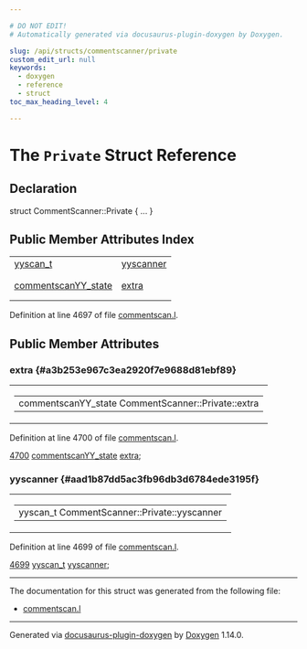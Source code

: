 ```yaml
---

# DO NOT EDIT!
# Automatically generated via docusaurus-plugin-doxygen by Doxygen.

slug: /api/structs/commentscanner/private
custom_edit_url: null
keywords:
  - doxygen
  - reference
  - struct
toc_max_heading_level: 4

---
```


<div class="doxyPage">

# The `Private` Struct Reference



## Declaration

<div class="doxyDeclaration">
struct CommentScanner::Private { ... }
</div>

## Public Member Attributes Index

<table class="doxyMembersIndex">

<tr class="doxyMemberIndexItem">
<td class="doxyMemberIndexItemType" align="left" valign="top"><a href="/web-doxygen/docs/api/files/src/code-l/#a9484188abbc459dafcbd4c96425fa70b">yyscan_t</a></td>
<td class="doxyMemberIndexItemName" align="left" valign="top"><a href="#aad1b87dd5ac3fb96db3d6784ede3195f">yyscanner</a></td>
</tr>
<tr class="doxyMemberIndexDescription">
<td class="doxyMemberIndexDescriptionLeft"></td>
<td class="doxyMemberIndexDescriptionRight">
</td>
</tr>
<tr class="doxyMemberIndexSeparator">
<td class="doxyMemberIndexSeparator" colspan="2"></td>
</tr>

<tr class="doxyMemberIndexItem">
<td class="doxyMemberIndexItemType" align="left" valign="top"><a href="/web-doxygen/docs/api/structs/commentscanyy-state">commentscanYY_state</a></td>
<td class="doxyMemberIndexItemName" align="left" valign="top"><a href="#a3b253e967c3ea2920f7e9688d81ebf89">extra</a></td>
</tr>
<tr class="doxyMemberIndexDescription">
<td class="doxyMemberIndexDescriptionLeft"></td>
<td class="doxyMemberIndexDescriptionRight">
</td>
</tr>
<tr class="doxyMemberIndexSeparator">
<td class="doxyMemberIndexSeparator" colspan="2"></td>
</tr>

</table>


<p>Definition at line 4697 of file <a href="/web-doxygen/docs/api/files/src/commentscan-l">commentscan.l</a>.</p>

<div class="doxySectionDef">

## Public Member Attributes

### extra {#a3b253e967c3ea2920f7e9688d81ebf89}

<div class="doxyMemberItem">
<div class="doxyMemberProto">
<table class="doxyMemberLabels">
<tr class="doxyMemberLabels">
<td class="doxyMemberLabelsLeft">
<table class="doxyMemberName">
<tr>
<td class="doxyMemberName">commentscanYY_state CommentScanner::Private::extra</td>
</tr>
</table>
</td>
</tr>
</table>
</div>
<div class="doxyMemberDoc">


<p>Definition at line 4700 of file <a href="/web-doxygen/docs/api/files/src/commentscan-l">commentscan.l</a>.</p>

<div class="doxyProgramListing">

<div class="doxyCodeLine"><span class="doxyLineNumber"><a href="#a3b253e967c3ea2920f7e9688d81ebf89">4700</a></span><span class="doxyLineContent"><span class="doxyHighlight">  <a href="/web-doxygen/docs/api/structs/commentscanyy-state">commentscanYY_state</a> <a href="#a3b253e967c3ea2920f7e9688d81ebf89">extra</a>;</span></span></div>

</div>

</div>
</div>

### yyscanner {#aad1b87dd5ac3fb96db3d6784ede3195f}

<div class="doxyMemberItem">
<div class="doxyMemberProto">
<table class="doxyMemberLabels">
<tr class="doxyMemberLabels">
<td class="doxyMemberLabelsLeft">
<table class="doxyMemberName">
<tr>
<td class="doxyMemberName">yyscan_t CommentScanner::Private::yyscanner</td>
</tr>
</table>
</td>
</tr>
</table>
</div>
<div class="doxyMemberDoc">


<p>Definition at line 4699 of file <a href="/web-doxygen/docs/api/files/src/commentscan-l">commentscan.l</a>.</p>

<div class="doxyProgramListing">

<div class="doxyCodeLine"><span class="doxyLineNumber"><a href="#aad1b87dd5ac3fb96db3d6784ede3195f">4699</a></span><span class="doxyLineContent"><span class="doxyHighlight">  <a href="/web-doxygen/docs/api/files/src/code-l/#a9484188abbc459dafcbd4c96425fa70b">yyscan_t</a> <a href="#aad1b87dd5ac3fb96db3d6784ede3195f">yyscanner</a>;</span></span></div>

</div>

</div>
</div>

</div>

<hr/>

<p>The documentation for this struct was generated from the following file:</p>

<ul>
<li><a href="/web-doxygen/docs/api/files/src/commentscan-l">commentscan.l</a></li>
</ul>

<hr/>

<p class="doxyGeneratedBy">Generated via <a href="https://github.com/xpack/docusaurus-plugin-doxygen">docusaurus-plugin-doxygen</a> by <a href="https://www.doxygen.nl">Doxygen</a> 1.14.0.</p>

</div>
